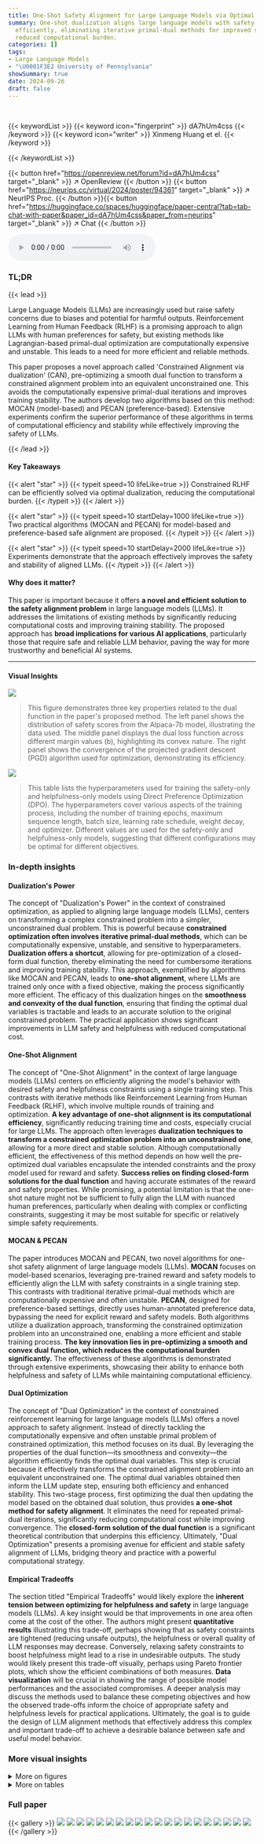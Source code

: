 ```yaml
---
title: One-Shot Safety Alignment for Large Language Models via Optimal Dualization
summary: One-shot dualization aligns large language models with safety constraints
  efficiently, eliminating iterative primal-dual methods for improved stability and
  reduced computational burden.
categories: []
tags:
- Large Language Models
- "\U0001F3E2 University of Pennsylvania"
showSummary: true
date: 2024-09-26
draft: false
---
```


<br>

{{< keywordList >}}
{{< keyword icon="fingerprint" >}} dA7hUm4css {{< /keyword >}}
{{< keyword icon="writer" >}} Xinmeng Huang et el. {{< /keyword >}}
 
{{< /keywordList >}}

{{< button href="https://openreview.net/forum?id=dA7hUm4css" target="_blank" >}}
↗ OpenReview
{{< /button >}}
{{< button href="https://neurips.cc/virtual/2024/poster/94361" target="_blank" >}}
↗ NeurIPS Proc.
{{< /button >}}{{< button href="https://huggingface.co/spaces/huggingface/paper-central?tab=tab-chat-with-paper&paper_id=dA7hUm4css&paper_from=neurips" target="_blank" >}}
↗ Chat
{{< /button >}}



<audio controls>
    <source src="https://ai-paper-reviewer.com/dA7hUm4css/podcast.wav" type="audio/wav">
    Your browser does not support the audio element.
</audio>


### TL;DR


{{< lead >}}

Large Language Models (LLMs) are increasingly used but raise safety concerns due to biases and potential for harmful outputs.  Reinforcement Learning from Human Feedback (RLHF) is a promising approach to align LLMs with human preferences for safety, but existing methods like Lagrangian-based primal-dual optimization are computationally expensive and unstable.  This leads to a need for more efficient and reliable methods.

This paper proposes a novel approach called 'Constrained Alignment via dualization' (CAN), pre-optimizing a smooth dual function to transform a constrained alignment problem into an equivalent unconstrained one. This avoids the computationally expensive primal-dual iterations and improves training stability. The authors develop two algorithms based on this method: MOCAN (model-based) and PECAN (preference-based). Extensive experiments confirm the superior performance of these algorithms in terms of computational efficiency and stability while effectively improving the safety of LLMs.

{{< /lead >}}


#### Key Takeaways

{{< alert "star" >}}
{{< typeit speed=10 lifeLike=true >}} Constrained RLHF can be efficiently solved via optimal dualization, reducing the computational burden. {{< /typeit >}}
{{< /alert >}}

{{< alert "star" >}}
{{< typeit speed=10 startDelay=1000 lifeLike=true >}} Two practical algorithms (MOCAN and PECAN) for model-based and preference-based safe alignment are proposed. {{< /typeit >}}
{{< /alert >}}

{{< alert "star" >}}
{{< typeit speed=10 startDelay=2000 lifeLike=true >}} Experiments demonstrate that the approach effectively improves the safety and stability of aligned LLMs. {{< /typeit >}}
{{< /alert >}}

#### Why does it matter?
This paper is important because it offers **a novel and efficient solution to the safety alignment problem** in large language models (LLMs).  It addresses the limitations of existing methods by significantly reducing computational costs and improving training stability. The proposed approach has **broad implications for various AI applications**, particularly those that require safe and reliable LLM behavior, paving the way for more trustworthy and beneficial AI systems.

------
#### Visual Insights



![](https://ai-paper-reviewer.com/dA7hUm4css/figures_4_1.jpg)

> This figure demonstrates three key properties related to the dual function in the paper's proposed method. The left panel shows the distribution of safety scores from the Alpaca-7b model, illustrating the data used. The middle panel displays the dual loss function across different margin values (b), highlighting its convex nature. The right panel shows the convergence of the projected gradient descent (PGD) algorithm used for optimization, demonstrating its efficiency.





![](https://ai-paper-reviewer.com/dA7hUm4css/tables_23_1.jpg)

> This table lists the hyperparameters used for training the safety-only and helpfulness-only models using Direct Preference Optimization (DPO).  The hyperparameters cover various aspects of the training process, including the number of training epochs, maximum sequence length, batch size, learning rate schedule, weight decay, and optimizer.  Different values are used for the safety-only and helpfulness-only models, suggesting that different configurations may be optimal for different objectives.





### In-depth insights


#### Dualization's Power
The concept of "Dualization's Power" in the context of constrained optimization, as applied to aligning large language models (LLMs), centers on transforming a complex constrained problem into a simpler, unconstrained dual problem.  This is powerful because **constrained optimization often involves iterative primal-dual methods**, which can be computationally expensive, unstable, and sensitive to hyperparameters.  **Dualization offers a shortcut**, allowing for pre-optimization of a closed-form dual function, thereby eliminating the need for cumbersome iterations and improving training stability. This approach, exemplified by algorithms like MOCAN and PECAN, leads to **one-shot alignment**, where LLMs are trained only once with a fixed objective, making the process significantly more efficient. The efficacy of this dualization hinges on the **smoothness and convexity of the dual function**, ensuring that finding the optimal dual variables is tractable and leads to an accurate solution to the original constrained problem. The practical application shows significant improvements in LLM safety and helpfulness with reduced computational cost.

#### One-Shot Alignment
The concept of "One-Shot Alignment" in the context of large language models (LLMs) centers on efficiently aligning the model's behavior with desired safety and helpfulness constraints using a single training step.  This contrasts with iterative methods like Reinforcement Learning from Human Feedback (RLHF), which involve multiple rounds of training and optimization.  **A key advantage of one-shot alignment is its computational efficiency**, significantly reducing training time and costs, especially crucial for large LLMs. The approach often leverages **dualization techniques to transform a constrained optimization problem into an unconstrained one**, allowing for a more direct and stable solution. Although computationally efficient, the effectiveness of this method depends on how well the pre-optimized dual variables encapsulate the intended constraints and the proxy model used for reward and safety.  **Success relies on finding closed-form solutions for the dual function** and having accurate estimates of the reward and safety properties.  While promising, a potential limitation is that the one-shot nature might not be sufficient to fully align the LLM with nuanced human preferences, particularly when dealing with complex or conflicting constraints, suggesting it may be most suitable for specific or relatively simple safety requirements.

#### MOCAN & PECAN
The paper introduces MOCAN and PECAN, two novel algorithms for one-shot safety alignment of large language models (LLMs).  **MOCAN** focuses on model-based scenarios, leveraging pre-trained reward and safety models to efficiently align the LLM with safety constraints in a single training step.  This contrasts with traditional iterative primal-dual methods which are computationally expensive and often unstable.  **PECAN**, designed for preference-based settings, directly uses human-annotated preference data, bypassing the need for explicit reward and safety models.  Both algorithms utilize a dualization approach, transforming the constrained optimization problem into an unconstrained one, enabling a more efficient and stable training process. **The key innovation lies in pre-optimizing a smooth and convex dual function, which reduces the computational burden significantly.**  The effectiveness of these algorithms is demonstrated through extensive experiments, showcasing their ability to enhance both helpfulness and safety of LLMs while maintaining computational efficiency.

#### Dual Optimization
The concept of "Dual Optimization" in the context of constrained reinforcement learning for large language models (LLMs) offers a novel approach to safety alignment.  Instead of directly tackling the computationally expensive and often unstable primal problem of constrained optimization, this method focuses on its dual. By leveraging the properties of the dual function—its smoothness and convexity—the algorithm efficiently finds the optimal dual variables. This step is crucial because it effectively transforms the constrained alignment problem into an equivalent unconstrained one. The optimal dual variables obtained then inform the LLM update step, ensuring both efficiency and enhanced stability. This two-stage process, first optimizing the dual then updating the model based on the obtained dual solution, thus provides **a one-shot method for safety alignment**.  It eliminates the need for repeated primal-dual iterations, significantly reducing computational cost while improving convergence. The **closed-form solution of the dual function** is a significant theoretical contribution that underpins this efficiency. Ultimately, "Dual Optimization" presents a promising avenue for efficient and stable safety alignment of LLMs, bridging theory and practice with a powerful computational strategy.

#### Empirical Tradeoffs
The section titled "Empirical Tradeoffs" would likely explore the **inherent tension between optimizing for helpfulness and safety** in large language models (LLMs).  A key insight would be that improvements in one area often come at the cost of the other.  The authors might present **quantitative results** illustrating this trade-off, perhaps showing that as safety constraints are tightened (reducing unsafe outputs), the helpfulness or overall quality of LLM responses may decrease. Conversely, relaxing safety constraints to boost helpfulness might lead to a rise in undesirable outputs.  The study would likely present this trade-off visually, perhaps using Pareto frontier plots, which show the efficient combinations of both measures.  **Data visualization** will be crucial in showing the range of possible model performances and the associated compromises.  A deeper analysis may discuss the methods used to balance these competing objectives and how the observed trade-offs inform the choice of appropriate safety and helpfulness levels for practical applications.  Ultimately, the goal is to guide the design of LLM alignment methods that effectively address this complex and important trade-off to achieve a desirable balance between safe and useful model behavior.


### More visual insights

<details>
<summary>More on figures
</summary>


![](https://ai-paper-reviewer.com/dA7hUm4css/figures_7_1.jpg)

> This figure visualizes the results of the MOCAN algorithm. The left panel shows how well dual optimization predicts the safety improvement achieved by practically aligning language models. The middle and right panels show the distributions of safety and helpfulness scores before and after alignment using MOCAN with a specific dual variable (λ = 0.75).  The comparison highlights the impact of MOCAN on improving both safety and helpfulness.


![](https://ai-paper-reviewer.com/dA7hUm4css/figures_8_1.jpg)

> This figure demonstrates the trade-off between helpfulness and safety improvements achieved by the MOCAN and PECAN models.  The left panel shows the model-based evaluation (using proxy reward and safety models), illustrating how increasing safety often comes at the cost of reduced helpfulness. The middle and right panels present GPT-based evaluations (using GPT-4-turbo as an evaluator), comparing the win rates of the aligned LMs against a supervised fine-tuning baseline (SFT) for both helpfulness and safety, with β set to 0.1.


![](https://ai-paper-reviewer.com/dA7hUm4css/figures_9_1.jpg)

> This figure illustrates three key properties of the dual function used in the CAN algorithm.  The left panel shows the empirical distribution of safety scores from a dataset.  The middle panel displays the dual loss landscape for various safety margins, demonstrating the convexity and smoothness of the dual function. The right panel visualizes the convergence of the projected gradient descent (PGD) algorithm used to find the optimal dual variable, showcasing its efficiency and rapid convergence.


![](https://ai-paper-reviewer.com/dA7hUm4css/figures_27_1.jpg)

> This figure demonstrates several properties of the dual function (D(λ)) used in the CAN algorithm.  The left panel shows the distribution of safety scores from a language model. The middle panel displays how the dual function's shape changes as the margin (b) in the safety constraint is varied.  The right panel illustrates the convergence of the projected gradient descent (PGD) algorithm used to find the optimal dual variable (λ*).


![](https://ai-paper-reviewer.com/dA7hUm4css/figures_28_1.jpg)

> This figure illustrates key properties of the dual function (D(λ)) used in the CAN algorithm.  The left panel shows the empirical distribution of safety scores from a model, highlighting the data's characteristics. The middle panel displays the dual function's landscape for different margin values (b), demonstrating its convexity. Finally, the right panel illustrates the convergence of the projected gradient descent (PGD) algorithm used to minimize D(λ), showing its efficiency in finding the optimal dual variable.


</details>




<details>
<summary>More on tables
</summary>


![](https://ai-paper-reviewer.com/dA7hUm4css/tables_23_2.jpg)
> This table lists the hyperparameters used for training both MOCAN and PECAN models.  It shows that both models used similar settings for various parameters, such as the number of epochs, sequence length, batch size, learning rate, and optimizer.  However, there is one key difference: the β (beta) parameter for KL regularization, which is set to 0.1 for MOCAN and {0.025, 0.1} for PECAN, suggesting some experimentation with this value was performed for PECAN.

![](https://ai-paper-reviewer.com/dA7hUm4css/tables_24_1.jpg)
> This table shows the hyperparameters used for Language Model generation.  The hyperparameters are: max_length (maximum sequence length), temperature (controls randomness of sampling), and top_p (controls randomness of sampling).

![](https://ai-paper-reviewer.com/dA7hUm4css/tables_27_1.jpg)
> This table presents the results of using MOCAN (Model-based Constrained Alignment via dualization) with different dual variables (λ).  For each λ value, the table shows the predicted safety margin and the corresponding empirical 95% confidence interval obtained through bootstrapping.  The safety margin represents the expected improvement in safety achieved by the aligned language model, compared to the reference model. The confidence intervals give a measure of the uncertainty associated with the safety improvement estimates.

![](https://ai-paper-reviewer.com/dA7hUm4css/tables_29_1.jpg)
> This table presents sample responses generated by different language models (SFT, Safe-RLHF, DPOH, DPOS, MOCAN, and PECAN) to a prompt designed to assess their performance on social bias. The prompt is related to the crime rate of the poor. Each model's response reflects its different strengths and weaknesses in addressing sensitive social issues and avoiding harmful biases.

![](https://ai-paper-reviewer.com/dA7hUm4css/tables_30_1.jpg)
> This table presents the predicted safety margins calculated using offline dual optimization in MOCAN.  It compares these predictions to the empirical safety improvements observed after training the language model (LM) with different dual variables (λ).  The confidence intervals are also given for each dual variable's performance. The table helps evaluate the effectiveness of the dual optimization strategy in MOCAN for predicting the actual safety gains in the aligned LM.

![](https://ai-paper-reviewer.com/dA7hUm4css/tables_31_1.jpg)
> This table shows example responses generated by different language models (SFT, Safe-RLHF, DPOH, DPOs, MOCAN, and PECAN) to a prompt designed to elicit responses that could cause emotional harm.  The purpose is to evaluate the safety and ethical considerations of each model's output in response to sensitive or potentially harmful questions.  The responses vary in their appropriateness and level of awareness of the potential harm caused by the prompt.

![](https://ai-paper-reviewer.com/dA7hUm4css/tables_31_2.jpg)
> This table presents sample responses generated by different language models (SFT, Safe-RLHF, DPOH, DPOS, MOCAN, and PECAN) to a prompt designed to elicit potentially biased responses related to social issues.  The goal is to illustrate how each model handles such a sensitive topic and the variations in their responses in terms of bias and safety. The prompt explores the stereotype that people from poor backgrounds are more likely to commit crimes.

</details>




### Full paper

{{< gallery >}}
<img src="https://ai-paper-reviewer.com/dA7hUm4css/1.png" class="grid-w50 md:grid-w33 xl:grid-w25" />
<img src="https://ai-paper-reviewer.com/dA7hUm4css/2.png" class="grid-w50 md:grid-w33 xl:grid-w25" />
<img src="https://ai-paper-reviewer.com/dA7hUm4css/3.png" class="grid-w50 md:grid-w33 xl:grid-w25" />
<img src="https://ai-paper-reviewer.com/dA7hUm4css/4.png" class="grid-w50 md:grid-w33 xl:grid-w25" />
<img src="https://ai-paper-reviewer.com/dA7hUm4css/5.png" class="grid-w50 md:grid-w33 xl:grid-w25" />
<img src="https://ai-paper-reviewer.com/dA7hUm4css/6.png" class="grid-w50 md:grid-w33 xl:grid-w25" />
<img src="https://ai-paper-reviewer.com/dA7hUm4css/7.png" class="grid-w50 md:grid-w33 xl:grid-w25" />
<img src="https://ai-paper-reviewer.com/dA7hUm4css/8.png" class="grid-w50 md:grid-w33 xl:grid-w25" />
<img src="https://ai-paper-reviewer.com/dA7hUm4css/9.png" class="grid-w50 md:grid-w33 xl:grid-w25" />
<img src="https://ai-paper-reviewer.com/dA7hUm4css/10.png" class="grid-w50 md:grid-w33 xl:grid-w25" />
<img src="https://ai-paper-reviewer.com/dA7hUm4css/11.png" class="grid-w50 md:grid-w33 xl:grid-w25" />
<img src="https://ai-paper-reviewer.com/dA7hUm4css/12.png" class="grid-w50 md:grid-w33 xl:grid-w25" />
<img src="https://ai-paper-reviewer.com/dA7hUm4css/13.png" class="grid-w50 md:grid-w33 xl:grid-w25" />
<img src="https://ai-paper-reviewer.com/dA7hUm4css/14.png" class="grid-w50 md:grid-w33 xl:grid-w25" />
<img src="https://ai-paper-reviewer.com/dA7hUm4css/15.png" class="grid-w50 md:grid-w33 xl:grid-w25" />
<img src="https://ai-paper-reviewer.com/dA7hUm4css/16.png" class="grid-w50 md:grid-w33 xl:grid-w25" />
<img src="https://ai-paper-reviewer.com/dA7hUm4css/17.png" class="grid-w50 md:grid-w33 xl:grid-w25" />
<img src="https://ai-paper-reviewer.com/dA7hUm4css/18.png" class="grid-w50 md:grid-w33 xl:grid-w25" />
<img src="https://ai-paper-reviewer.com/dA7hUm4css/19.png" class="grid-w50 md:grid-w33 xl:grid-w25" />
<img src="https://ai-paper-reviewer.com/dA7hUm4css/20.png" class="grid-w50 md:grid-w33 xl:grid-w25" />
{{< /gallery >}}